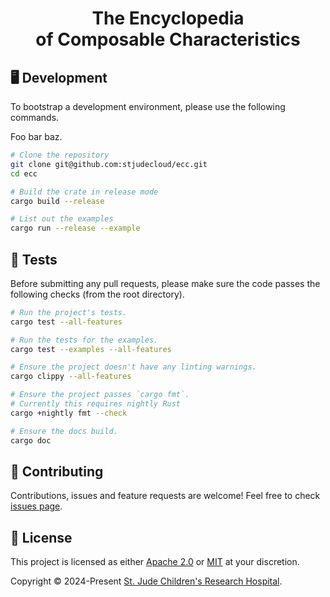 <p align="center">
  <h1 align="center">
    The Encyclopedia<br />of Composable Characteristics
  </h1>
</p>

## 🖥️ Development

To bootstrap a development environment, please use the following commands.

Foo bar baz.

```bash
# Clone the repository
git clone git@github.com:stjudecloud/ecc.git
cd ecc

# Build the crate in release mode
cargo build --release

# List out the examples
cargo run --release --example
```

## 🚧️ Tests

Before submitting any pull requests, please make sure the code passes the
following checks (from the root directory).

```bash
# Run the project's tests.
cargo test --all-features

# Run the tests for the examples.
cargo test --examples --all-features

# Ensure the project doesn't have any linting warnings.
cargo clippy --all-features

# Ensure the project passes `cargo fmt`.
# Currently this requires nightly Rust
cargo +nightly fmt --check

# Ensure the docs build.
cargo doc
```

## 🤝 Contributing

Contributions, issues and feature requests are welcome! Feel free to check
[issues page](https://github.com/stjudecloud/ecc/issues).

## 📝 License

This project is licensed as either [Apache 2.0][license-apache] or
[MIT][license-mit] at your discretion.

Copyright © 2024-Present [St. Jude Children's Research Hospital](https://github.com/stjude).

[license-apache]: https://github.com/stjudecloud/ecc/blob/main/LICENSE-APACHE
[license-mit]: https://github.com/stjudecloud/ecc/blob/main/LICENSE-MIT
